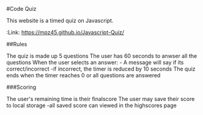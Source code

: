 #Code Quiz

This website is a timed quiz on Javascript.

:Link: https://mpz45.github.io/Javascript-Quiz/

##Rules

The quiz is made up 5 questions
The user has 60 seconds to anwser all the questions
When the user selects an answer:
    - A message will say if its correct/incorrect
    -if incorrect, the timer is reduced by 10 seconds
The quiz ends when the timer reaches 0 or all questions are answered

###Scoring

The user's remaining time is their finalscore
The user may save their score to local storage 
    -all saved score can viewed in the highscores page


